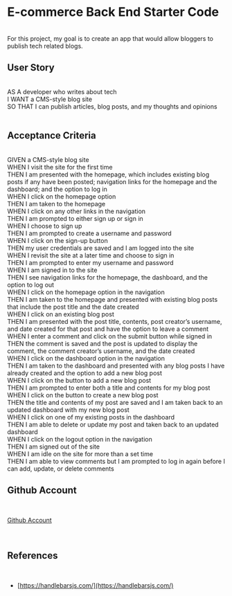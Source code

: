 # E-commerce Back End Starter Code

<br />
For this project, my goal is to create an app that would allow bloggers to publish tech related blogs.

<br />

## **User Story**

<br />
AS A developer who writes about tech <br />
I WANT a CMS-style blog site <br /> 
SO THAT I can publish articles, blog posts, and my thoughts and opinions <br />

<br />

## **Acceptance Criteria**

<br />
GIVEN a CMS-style blog site <br />
WHEN I visit the site for the first time <br />
THEN I am presented with the homepage, which includes existing blog posts if any have been posted; navigation links for the homepage and the dashboard; and the option to log in <br />
WHEN I click on the homepage option <br />
THEN I am taken to the homepage <br />
WHEN I click on any other links in the navigation <br />
THEN I am prompted to either sign up or sign in <br /> 
WHEN I choose to sign up <br /> 
THEN I am prompted to create a username and password <br />
WHEN I click on the sign-up button <br />
THEN my user credentials are saved and I am logged into the site <br />
WHEN I revisit the site at a later time and choose to sign in <br />
THEN I am prompted to enter my username and password <br />
WHEN I am signed in to the site <br />
THEN I see navigation links for the homepage, the dashboard, and the option to log out <br />
WHEN I click on the homepage option in the navigation <br />
THEN I am taken to the homepage and presented with existing blog posts that include the post title and the date created <br />
WHEN I click on an existing blog post <br />
THEN I am presented with the post title, contents, post creator’s username, and date created for that post and have the option to leave a comment <br />
WHEN I enter a comment and click on the submit button while signed in <br />
THEN the comment is saved and the post is updated to display the comment, the comment creator’s username, and the date created <br />
WHEN I click on the dashboard option in the navigation <br />
THEN I am taken to the dashboard and presented with any blog posts I have already created and the option to add a new blog post <br />
WHEN I click on the button to add a new blog post <br />
THEN I am prompted to enter both a title and contents for my blog post <br />
WHEN I click on the button to create a new blog post <br />
THEN the title and contents of my post are saved and I am taken back to an updated dashboard with my new blog post <br />
WHEN I click on one of my existing posts in the dashboard <br />
THEN I am able to delete or update my post and taken back to an updated dashboard <br />
WHEN I click on the logout option in the navigation <br />
THEN I am signed out of the site <br />
WHEN I am idle on the site for more than a set time <br />
THEN I am able to view comments but I am prompted to log in again before I can add, update, or delete comments <br />

## **Github Account**

 <br />

[Github Account](https://github.com/michaelclancy90/Tech-Blog)

 <br />

## **References**

 <br />

- [https://handlebarsjs.com/](https://handlebarsjs.com/)

 <br />
